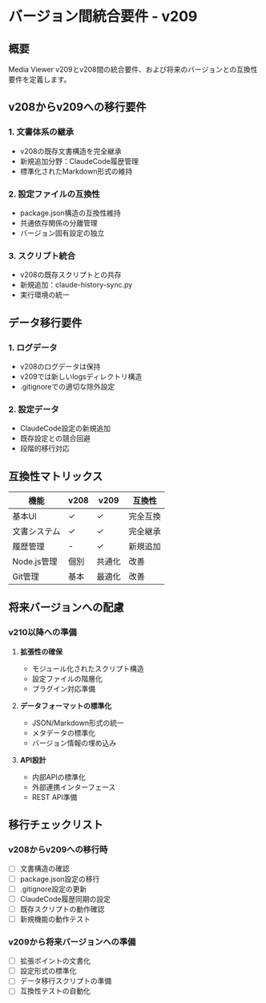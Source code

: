 # バージョン間統合要件 - v209

## 概要
Media Viewer v209とv208間の統合要件、および将来のバージョンとの互換性要件を定義します。

## v208からv209への移行要件

### 1. 文書体系の継承
- v208の既存文書構造を完全継承
- 新規追加分野：ClaudeCode履歴管理
- 標準化されたMarkdown形式の維持

### 2. 設定ファイルの互換性
- package.json構造の互換性維持
- 共通依存関係の分離管理
- バージョン固有設定の独立

### 3. スクリプト統合
- v208の既存スクリプトとの共存
- 新規追加：claude-history-sync.py
- 実行環境の統一

## データ移行要件

### 1. ログデータ
- v208のログデータは保持
- v209では新しいlogsディレクトリ構造
- .gitignoreでの適切な除外設定

### 2. 設定データ
- ClaudeCode設定の新規追加
- 既存設定との競合回避
- 段階的移行対応

## 互換性マトリックス

| 機能 | v208 | v209 | 互換性 |
|------|------|------|--------|
| 基本UI | ✓ | ✓ | 完全互換 |
| 文書システム | ✓ | ✓ | 完全継承 |
| 履歴管理 | - | ✓ | 新規追加 |
| Node.js管理 | 個別 | 共通化 | 改善 |
| Git管理 | 基本 | 最適化 | 改善 |

## 将来バージョンへの配慮

### v210以降への準備
1. **拡張性の確保**
   - モジュール化されたスクリプト構造
   - 設定ファイルの階層化
   - プラグイン対応準備

2. **データフォーマットの標準化**
   - JSON/Markdown形式の統一
   - メタデータの標準化
   - バージョン情報の埋め込み

3. **API設計**
   - 内部APIの標準化
   - 外部連携インターフェース
   - REST API準備

## 移行チェックリスト

### v208からv209への移行時
- [ ] 文書構造の確認
- [ ] package.json設定の移行
- [ ] .gitignore設定の更新
- [ ] ClaudeCode履歴同期の設定
- [ ] 既存スクリプトの動作確認
- [ ] 新規機能の動作テスト

### v209から将来バージョンへの準備
- [ ] 拡張ポイントの文書化
- [ ] 設定形式の標準化
- [ ] データ移行スクリプトの準備
- [ ] 互換性テストの自動化